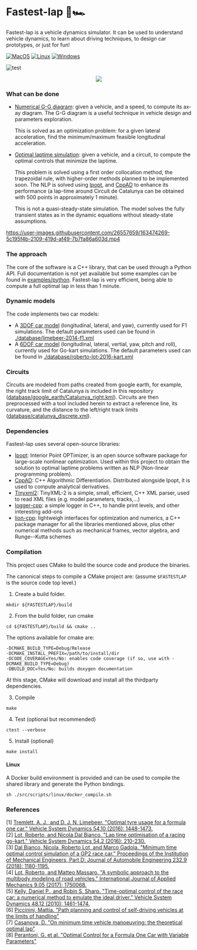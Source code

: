 # Fastest-lap 🏁🏎

Fastest-lap is a vehicle dynamics simulator. It can be used to understand vehicle dynamics, to learn about driving techniques, to design car prototypes, or just for fun!

[![MacOS](https://github.com/juanmanzanero/fastest-lap/actions/workflows/macos.yml/badge.svg)](https://github.com/juanmanzanero/fastest-lap/actions/workflows/macos.yml)
[![Linux](https://github.com/juanmanzanero/fastest-lap/actions/workflows/linux.yml/badge.svg)](https://github.com/juanmanzanero/fastest-lap/actions/workflows/linux.yml)
[![Windows](https://github.com/juanmanzanero/fastest-lap/actions/workflows/windows.yml/badge.svg)](https://github.com/juanmanzanero/fastest-lap/actions/workflows/windows.yml)


![test](https://user-images.githubusercontent.com/26557659/173203219-077be886-7c84-49a8-a4c7-762c9f6933f7.png)

<p align="center">
  <img src="https://pbs.twimg.com/media/FLbX1kTWQAArl-O?format=jpg&name=large" />
</p>


### What can be done

- [Numerical G-G diagram][gg]: given a vehicle, and a speed, to compute its ax-ay diagram. The G-G diagram is a useful technique in vehicle design and parameters exploration.

  This is solved as an optimization problem: for a given lateral acceleration, find the minimum/maximum feasible longitudinal acceleration.

- [Optimal laptime simulation][optimal-laptime]: given a vehicle, and a circuit, to compute the optimal controls that minimize the laptime.

  This problem is solved using a first order collocation method, the trapezoidal rule, with higher-order methods planned to be implemented soon. The NLP is solved using [Ipopt][ipopt], and [CppAD][cppad] to enhance its performance (a lap-time around Circuit de Catalunya can be obtained with 500 points in approximately 1 minute).

  This is not a quasi-steady-state simulation. The model solves the fully transient states as in the dynamic equations without steady-state assumptions.

https://user-images.githubusercontent.com/26557659/163474269-5c195f4b-2109-419d-af49-7b7fa86a603d.mp4



[gg]: https://github.com/juanmanzanero/fastest-lap/tree/main/examples/python/kart/gg-diagram
[optimal-laptime]: https://github.com/juanmanzanero/fastest-lap/tree/main/examples/python/f1/optimal-laptime

### The approach

The core of the software is a C++ library, that can be used through a Python API. Full documentation is not yet available but some examples can be found in [examples/python][examples-python]. Fastest-lap is very efficient, being able to compute a full optimal lap in less than 1 minute.

[examples-python]: https://github.com/juanmanzanero/fastest-lap/tree/main/examples/python

### Dynamic models

The code implements two car models:

- A [3DOF car model][link8] (longitudinal, lateral, and yaw), currently used for F1 simulations. The default parameters used can be found in [./database/limebeer-2014-f1.xml][database-f1]
- A [6DOF car model][link2] (longitudinal, lateral, vertial, yaw, pitch and roll), currently used for Go-kart simulations. The default parameters used can be found in [./database/roberto-lot-2016-kart.xml][database]

[database]: https://github.com/juanmanzanero/fastest-lap/blob/main/database/roberto-lot-kart-2016.xml
[database-f1]: https://github.com/juanmanzanero/fastest-lap/blob/main/database/limebeer-2014-f1.xml

### Circuits

Circuits are modeled from paths created from google earth, for example, the right track limit of Catalunya is included in this repository ([database/google_earth/Catalunya_right.kml][catalunya_right.kml]). Circuits are then preprocessed with a tool included herein to extract a reference line, its curvature, and the distance to the left/right track limits ([database/catalunya_discrete.xml][catalunya_discrete]).

[catalunya_right.kml]: https://github.com/juanmanzanero/fastest-lap/blob/main/database/google_earth/Catalunya_right.kml
[catalunya_discrete]: https://github.com/juanmanzanero/fastest-lap/blob/main/database/catalunya_discrete.xml

### Dependencies

Fastest-lap uses several open-source libraries:

- [Ipopt][ipopt]: Interior Point OPTimizer, is an open source software package for large-scale nonlinear optimization. Used within this project to obtain the solution to optimal laptime problems written as NLP (Non-linear programming problem).
- [CppAD][cppad]: C++ Algorithmic Differentiation. Distributed alongside Ipopt, it is used to compute analytical derivatives.
- [Tinyxml2][tinyxml2]: TinyXML-2 is a simple, small, efficient, C++ XML parser, used to read XML files (e.g. model parameters, tracks,...)
- [logger-cpp][loggercpp]: a simple logger in C++, to handle print levels, and other interesting add-ons
- [lion-cpp][lioncpp]: lightweigh interfaces for optimization and numerics, a C++ package manager for all the libraries mentioned above, plus other numerical methods such as mechanical frames, vector algebra, and Runge--Kutta schemes

[ipopt]: https://github.com/coin-or/Ipopt
[cppad]: https://github.com/coin-or/CppAD
[tinyxml2]: https://github.com/leethomason/tinyxml2
[loggercpp]: https://github.com/juanmanzanero/logger-cpp
[lioncpp]: https://github.com/juanmanzanero/lion-cpp

### Compilation

This project uses CMake to build the source code and produce the binaries.

The canonical steps to compile a CMake project are: (assume `$FASTESTLAP` is the source code top level.)

1.  Create a build folder.

```
mkdir ${FASTESTLAP}/build
```

2. From the build folder, run cmake

```
cd ${FASTESTLAP}/build && cmake ..
```

The options available for cmake are:

```
-DCMAKE_BUILD_TYPE=Debug/Release
-DCMAKE_INSTALL_PREFIX=/path/to/install/dir
-DCODE_COVERAGE=Yes/No: enables code coverage (if so, use with -DCMAKE_BUILD_TYPE=Debug)
-DBUILD_DOC=Yes/No: builds doxygen documentation
```

At this stage, CMake will download and install all the thirdparty dependencies.

3. Compile

```
make
```

4. Test (optional but recommended)

```
ctest --verbose
```

5. Install (optional)

```
make install
```

#### Linux

A Docker build environment is provided and can be used to compile the shared library and generate the Python bindings.

```shell
sh ./src/scripts/linux/docker_compile.sh
```

### References

[1] [Tremlett, A. J., and D. J. N. Limebeer. "Optimal tyre usage for a formula one car." Vehicle System Dynamics 54.10 (2016): 1448-1473.][link1]<br/>
[2] [Lot, Roberto, and Nicola Dal Bianco. "Lap time optimisation of a racing go-kart." Vehicle System Dynamics 54.2 (2016): 210-230.][link2]<br/>
[3] [Dal Bianco, Nicola, Roberto Lot, and Marco Gadola. "Minimum time optimal control simulation of a GP2 race car." Proceedings of the Institution of Mechanical Engineers, Part D: Journal of Automobile Engineering 232.9 (2018): 1180-1195.][link3]<br/>
[4] [Lot, Roberto, and Matteo Massaro. "A symbolic approach to the multibody modeling of road vehicles." International Journal of Applied Mechanics 9.05 (2017): 1750068.][link4]<br/>
[5] [Kelly, Daniel P., and Robin S. Sharp. "Time-optimal control of the race car: a numerical method to emulate the ideal driver." Vehicle System Dynamics 48.12 (2010): 1461-1474.][link5]<br/>
[6] [Piccinini, Mattia. "Path planning and control of self-driving vehicles at the limits of handling"][link6]<br/>
[7] [Casanova, D. "On minimum time vehicle manoeuvring: the theoretical optimal lap"][link7]<br/>
[8] [Perantoni, G. et al. "Optimal Control for a Formula One Car with Variable Parameters"][link8]<br/>

[link1]: https://www.tandfonline.com/doi/abs/10.1080/00423114.2016.1213861
[link2]: https://www.tandfonline.com/doi/abs/10.1080/00423114.2015.1125514
[link3]: https://journals.sagepub.com/doi/pdf/10.1177/0954407017728158?casa_token=KJUTgUXmw7UAAAAA:rpL6chgRsgy6e8KagZ50jVeLOmITur5phRQYuh_PIY-WW7mMbEHSp-VCWvz3-wZ2FxkeeyhJR_t2
[link4]: https://www.worldscientific.com/doi/abs/10.1142/S1758825117500685
[link5]: https://www.tandfonline.com/doi/abs/10.1080/00423110903514236
[link6]: https://www.researchgate.net/publication/336880897_Path_Planning_and_Control_of_Self-Driving_Vehicles_at_the_Limits_of_Handling
[link7]: https://dspace.lib.cranfield.ac.uk/handle/1826/1091
[link8]: https://web.archive.org/web/20200320055720id_/https://ora.ox.ac.uk/objects/uuid:ce1a7106-0a2c-41af-8449-41541220809f/download_file?safe_filename=Perantoni%2Band%2BLimebeer%252C%2BOptimal%2Bcontrol%2Bfor%2Ba%2BFormula%2BOne%2Bcar%2Bwith%2Bvariable%2Bparameters.pdf&file_format=application%2Fpdf&type_of_work=Journal+article
